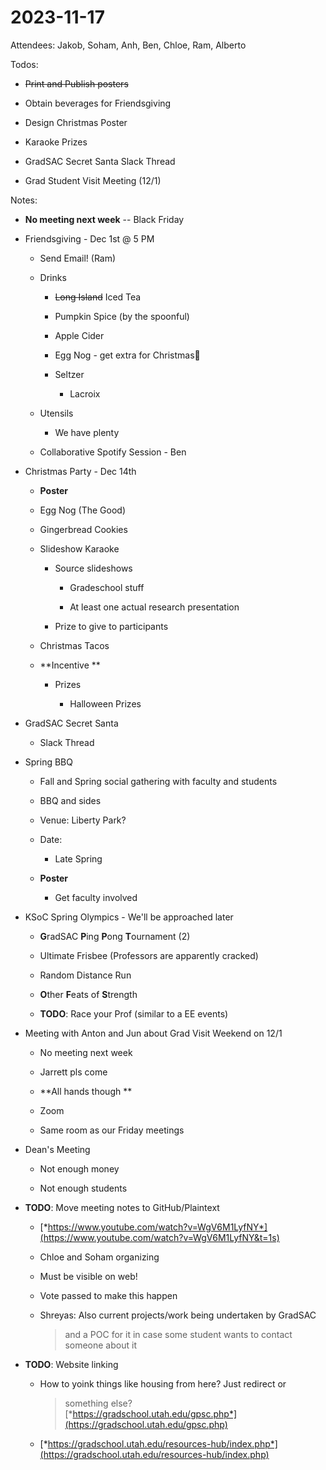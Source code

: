 # 2023-11-17

Attendees: Jakob, Soham, Anh, Ben, Chloe, Ram, Alberto

Todos:

-   ~~Print and Publish posters~~

-   Obtain beverages for Friendsgiving

-   Design Christmas Poster

-   Karaoke Prizes

-   GradSAC Secret Santa Slack Thread

-   Grad Student Visit Meeting (12/1)

Notes:

-   **No meeting next week** -- Black Friday

-   Friendsgiving - Dec 1st @ 5 PM

    -   Send Email! (Ram)

    -   Drinks

        -   ~~Long Island~~ Iced Tea

        -   Pumpkin Spice (by the spoonful)

        -   Apple Cider

        -   Egg Nog - get extra for Christmas🎄

        -   Seltzer

            -   Lacroix

    -   Utensils

        -   We have plenty

    -   Collaborative Spotify Session - Ben

-   Christmas Party - Dec 14th

    -   **Poster**

    -   Egg Nog (The Good)

    -   Gingerbread Cookies

    -   Slideshow Karaoke

        -   Source slideshows

            -   Gradeschool stuff

            -   At least one actual research presentation

        -   Prize to give to participants

    -   Christmas Tacos

    -   **Incentive **

        -   Prizes

            -   Halloween Prizes

-   GradSAC Secret Santa

    -   Slack Thread

-   Spring BBQ

    -   Fall and Spring social gathering with faculty and students

    -   BBQ and sides

    -   Venue: Liberty Park?

    -   Date:

        -   Late Spring

    -   **Poster**

        -   Get faculty involved

-   KSoC Spring Olympics - We'll be approached later

    -   **G**radSAC **P**ing **P**ong **T**ournament (2)

    -   Ultimate Frisbee (Professors are apparently cracked)

    -   Random Distance Run

    -   **O**ther **F**eats of **S**trength

    -   **TODO**: Race your Prof (similar to a EE events)

-   Meeting with Anton and Jun about Grad Visit Weekend on 12/1

    -   No meeting next week

    -   Jarrett pls come

    -   **All hands though **

    -   Zoom

    -   Same room as our Friday meetings

-   Dean's Meeting

    -   Not enough money

    -   Not enough students

-   **TODO**: Move meeting notes to GitHub/Plaintext

    -   [*https://www.youtube.com/watch?v=WgV6M1LyfNY*](https://www.youtube.com/watch?v=WgV6M1LyfNY&t=1s)

    -   Chloe and Soham organizing

    -   Must be visible on web!

    -   Vote passed to make this happen

    -   Shreyas: Also current projects/work being undertaken by GradSAC
        > and a POC for it in case some student wants to contact someone
        > about it

-   **TODO**: Website linking

    -   How to yoink things like housing from here? Just redirect or
        > something else?\
        > [*https://gradschool.utah.edu/gpsc.php*](https://gradschool.utah.edu/gpsc.php)

    -   [*https://gradschool.utah.edu/resources-hub/index.php*](https://gradschool.utah.edu/resources-hub/index.php)

